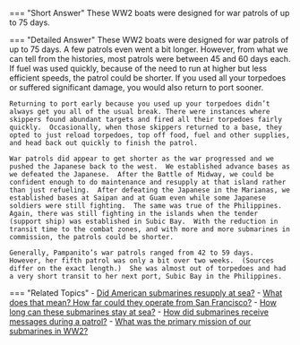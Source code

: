 
=== "Short Answer"
    These WW2 boats were designed for war patrols of up to 75 days.

=== "Detailed Answer"
    These WW2 boats were designed for war patrols of up to 75 days.  A few patrols even went a bit longer.  However, from what we can tell from the histories, most patrols were between 45 and 60 days each.  If fuel was used quickly, because of the need to run at higher but less efficient speeds, the patrol could be shorter.  If you used all your torpedoes or suffered significant damage, you would also return to port sooner.

    Returning to port early because you used up your torpedoes didn’t always get you all of the usual break. There were instances where skippers found abundant targets and fired all their torpedoes fairly quickly.  Occasionally, when those skippers returned to a base, they opted to just reload torpedoes, top off food, fuel and other supplies, and head back out quickly to finish the patrol.

    War patrols did appear to get shorter as the war progressed and we pushed the Japanese back to the west.  We established advance bases as we defeated the Japanese.  After the Battle of Midway, we could be confident enough to do maintenance and resupply at that island rather than just refueling.  After defeating the Japanese in the Marianas, we established bases at Saipan and at Guam even while some Japanese soldiers were still fighting.  The same was true of the Philippines.  Again, there was still fighting in the islands when the tender (support ship) was established in Subic Bay.  With the reduction in transit time to the combat zones, and with more and more submarines in commission, the patrols could be shorter.

    Generally, Pampanito’s war patrols ranged from 42 to 59 days.  However, her fifth patrol was only a bit over two weeks.  (Sources differ on the exact length.)  She was almost out of torpedoes and had a very short transit to her next port, Subic Bay in the Philippines.

=== "Related Topics"
    - [Did American submarines resupply at sea?](../FAQs/did-american-submarines-resupply-at-sea.md)
    - [What does that mean?  How far could they operate from San Francisco?](../FAQs/what-does-that-mean-how-far-could-they-operate-from-san-francisco.md)
    - [How long can these submarines stay at sea?](../FAQs/how-long-can-these-submarines-stay-at-sea.md)
    - [How did submarines receive messages during a patrol?](../FAQs/how-did-submarines-receive-messages-during-a-patrol.md)
    - [What was the primary mission of our submarines in WW2?](../FAQs/what-was-the-primary-mission-of-our-submarines-in-ww2.md)
